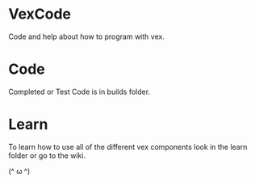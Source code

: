 # VexCode
Code and help about how to program with vex.

# Code
Completed or Test Code is in builds folder.

# Learn
To learn how to use all of the different vex components look in the learn folder or go to the wiki.

(^ ω ^)
